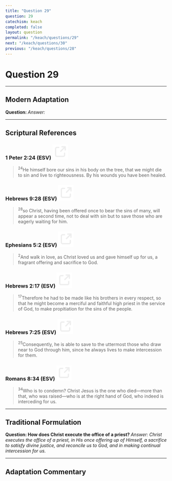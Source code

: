 ```yaml
---
title: "Question 29"
question: 29
catechism: keach
completed: false
layout: question
permalink: "/keach/questions/29"
next: "/keach/questions/30"
previous: "/keach/questions/28"
---
```

# Question 29
---
## Modern Adaptation
<strong>
    Question:
</strong>

<em>
    Answer:
</em>

---
## Scriptural References
### 1 Peter 2:24 (ESV) <a href="https://biblegateway.com/passage/?search=1+Peter+2%3A24&version=ESV"><img src="/assets/svg/link.svg"/></a>
> <sup>24</sup>He himself bore our sins in his body on the tree, that we might die to sin and live to righteousness. By his wounds you have been healed.

### Hebrews 9:28 (ESV) <a href="https://biblegateway.com/passage/?search=Hebrews+9%3A28&version=ESV"><img src="/assets/svg/link.svg"/></a>
> <sup>28</sup>so Christ, having been offered once to bear the sins of many, will appear a second time, not to deal with sin but to save those who are eagerly waiting for him.

### Ephesians 5:2 (ESV) <a href="https://biblegateway.com/passage/?search=Ephesians+5%3A2&version=ESV"><img src="/assets/svg/link.svg"/></a>
> <sup>2</sup>And walk in love, as Christ loved us and gave himself up for us, a fragrant offering and sacrifice to God.

### Hebrews 2:17 (ESV) <a href="https://biblegateway.com/passage/?search=Hebrews+2%3A17&version=ESV"><img src="/assets/svg/link.svg"/></a>
> <sup>17</sup>Therefore he had to be made like his brothers in every respect, so that he might become a merciful and faithful high priest in the service of God, to make propitiation for the sins of the people.

### Hebrews 7:25 (ESV) <a href="https://biblegateway.com/passage/?search=Hebrews+7%3A25&version=ESV"><img src="/assets/svg/link.svg"/></a>
> <sup>25</sup>Consequently, he is able to save to the uttermost those who draw near to God through him, since he always lives to make intercession for them.

### Romans 8:34 (ESV) <a href="https://biblegateway.com/passage/?search=Romans+8%3A34&version=ESV"><img src="/assets/svg/link.svg"/></a>
> <sup>34</sup>Who is to condemn? Christ Jesus is the one who died—more than that, who was raised—who is at the right hand of God, who indeed is interceding for us.

---
## Traditional Formulation
<strong>
    Question: How does Christ execute the office of a priest?
</strong>

<em>
    Answer: Christ executes the office of a priest, in His once offering up of Himself, a sacrifice to satisfy divine justice, and reconcile us to God, and in making continual intercession for us.
</em>

---
## Adaptation Commentary
